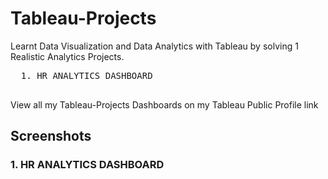 # Tableau-Projects
Learnt Data Visualization and Data Analytics with Tableau by solving 1 Realistic Analytics Projects.

  <pre>
  1. HR ANALYTICS DASHBOARD           
  </pre>

View all my Tableau-Projects Dashboards on my Tableau Public Profile link 


## Screenshots
### 1. HR ANALYTICS DASHBOARD
<img src=""/>

































































